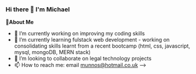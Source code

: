 ### Hi there 👋 I'm Michael

**:slightly_smiling_face:About Me**

- 🔭 I’m currently working on improving my coding skills
- 🌱 I’m currently learning fulstack web development - working on consolidating skills learnt from a recent bootcamp (html, css, javascript, mysql, mongoDB, MERN stack)
- 👯 I’m looking to collaborate on legal technology projects
- 📫 How to reach me: email munnos@hotmail.co.uk
-->
